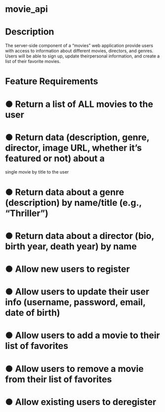 # movie_api
# Description
The server-side component of a “movies” web application provide users with access to information about different movies, directors, and genres. Users will be able to sign up, update theirpersonal information, and create a list of their favorite movies.
# Feature Requirements
# ● Return a list of ALL movies to the user
# ● Return data (description, genre, director, image URL, whether it’s featured or not) about a
single movie by title to the user
# ● Return data about a genre (description) by name/title (e.g., “Thriller”)
# ● Return data about a director (bio, birth year, death year) by name
# ● Allow new users to register
# ● Allow users to update their user info (username, password, email, date of birth)
# ● Allow users to add a movie to their list of favorites
# ● Allow users to remove a movie from their list of favorites
# ● Allow existing users to deregister
